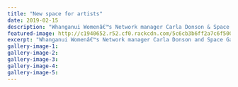 ```yaml
---
title: "New space for artists"
date: 2019-02-15
description: "Whanganui Womenâ€™s Network manager Carla Donson & Space Gallery owner Sarah Williams prepare for the opening & launch"
featured-image: http://c1940652.r52.cf0.rackcdn.com/5c6cb3b6ff2a7c6f500003a5/Graham-Hall-chron-15.2.19.jpg
excerpt: "Whanganui Womenâ€™s Network manager Carla Donson and Space Gallery owner Sarah Williams prepare for the opening and launch on Saturday."
gallery-image-1: 
gallery-image-2: 
gallery-image-3: 
gallery-image-4: 
gallery-image-5: 
---
```

